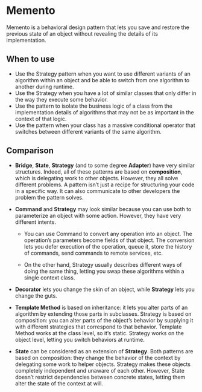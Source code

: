 # Memento

Memento is a behavioral design pattern that lets you save and restore the previous state of an object without revealing the details of its implementation.

## When to use

- Use the Strategy pattern when you want to use different variants of an algorithm within an object and be able to switch from one algorithm to another during runtime.
- Use the Strategy when you have a lot of similar classes that only differ in the way they execute some behavior.
- Use the pattern to isolate the business logic of a class from the implementation details of algorithms that may not be as important in the context of that logic.
- Use the pattern when your class has a massive conditional operator that switches between different variants of the same algorithm.

## Comparison

- **Bridge**, **State**, **Strategy** (and to some degree **Adapter**) have very similar structures. Indeed, all of these patterns are based on **composition**, which is delegating work to other objects. However, they all solve different problems. A pattern isn’t just a recipe for structuring your code in a specific way. It can also communicate to other developers the problem the pattern solves.

- **Command** and **Strategy** may look similar because you can use both to parameterize an object with some action. However, they have very different intents.

  - You can use Command to convert any operation into an object. The operation’s parameters become fields of that object. The conversion lets you defer execution of the operation, queue it, store the history of commands, send commands to remote services, etc.

  - On the other hand, Strategy usually describes different ways of doing the same thing, letting you swap these algorithms within a single context class.

- **Decorator** lets you change the skin of an object, while **Strategy** lets you change the guts.

- **Template Method** is based on inheritance: it lets you alter parts of an algorithm by extending those parts in subclasses. Strategy is based on composition: you can alter parts of the object’s behavior by supplying it with different strategies that correspond to that behavior. Template Method works at the class level, so it’s static. Strategy works on the object level, letting you switch behaviors at runtime.

- **State** can be considered as an extension of **Strategy**. Both patterns are based on composition: they change the behavior of the context by delegating some work to helper objects. Strategy makes these objects completely independent and unaware of each other. However, State doesn’t restrict dependencies between concrete states, letting them alter the state of the context at will.
